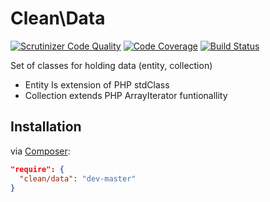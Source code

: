 # Clean\Data

[![Scrutinizer Code Quality](https://scrutinizer-ci.com/g/clean/data/badges/quality-score.png?b=master)](https://scrutinizer-ci.com/g/clean/data/?branch=master)
[![Code Coverage](https://scrutinizer-ci.com/g/clean/data/badges/coverage.png?b=master)](https://scrutinizer-ci.com/g/clean/data/?branch=master)
[![Build Status](https://scrutinizer-ci.com/g/clean/data/badges/build.png?b=master)](https://scrutinizer-ci.com/g/clean/data/build-status/master)

Set of classes for holding data (entity, collection)

* Entity Is extension of PHP stdClass
* Collection extends PHP ArrayIterator funtionallity

## Installation

via [Composer](https://packagist.org/packages/clean/data):

```json
"require": {
  "clean/data": "dev-master"
}
```
